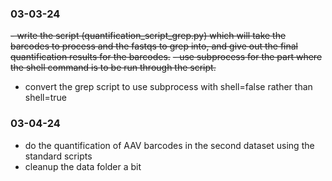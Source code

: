 ### 03-03-24

~~- write the script (quantification_script_grep.py) which will take the barcodes to process and the fastqs to grep into, and give out the final quantification results for the barcodes.~~
~~- use subprocess for the part where the shell command is to be run through the script.~~
- convert the grep script to use subprocess with shell=false rather than shell=true

### 03-04-24

- do the quantification of AAV barcodes in the second dataset using the standard scripts
- cleanup the data folder a bit
